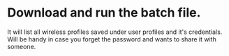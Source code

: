 # Download and run the batch file.
It will list all wireless profiles saved under user profiles and it's credentials.
Will be handy in case you forget the password and wants to share it with someone.
